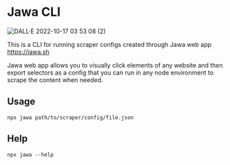 # Jawa CLI

![DALL·E 2022-10-17 03 53 08 (2)](https://user-images.githubusercontent.com/9803078/196301040-1f1f34b4-e983-4cd8-859b-951b7fa51068.png)

This is a CLI for running scraper configs created through Jawa web app https://jawa.sh

Jawa web app allows you to visually click elements of any website and then export selectors as a config that you can run in any node environment to scrape the content when needed.

## Usage

```
npx jawa path/to/scraper/config/file.json
```

## Help

```
npx jawa --help
```
